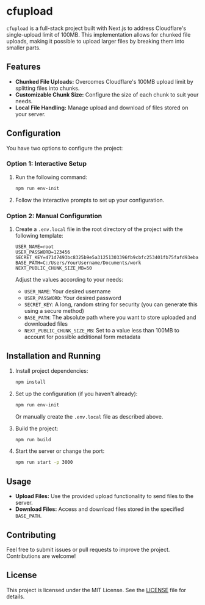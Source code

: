 # cfupload

`cfupload` is a full-stack project built with Next.js to address Cloudflare's single-upload limit of 100MB. This implementation allows for chunked file uploads, making it possible to upload larger files by breaking them into smaller parts.

## Features

- **Chunked File Uploads:** Overcomes Cloudflare's 100MB upload limit by splitting files into chunks.
- **Customizable Chunk Size:** Configure the size of each chunk to suit your needs.
- **Local File Handling:** Manage upload and download of files stored on your server.

## Configuration

You have two options to configure the project:

### Option 1: Interactive Setup

1. Run the following command:
   ```bash
   npm run env-init
   ```
2. Follow the interactive prompts to set up your configuration.

### Option 2: Manual Configuration

1. Create a `.env.local` file in the root directory of the project with the following template:

   ```plaintext
   USER_NAME=root
   USER_PASSWORD=123456
   SECRET_KEY=471d7493bc8325b9e5a31251303396fb9cbfc253401fb75fafd93eba0c80981bad5d719839103ac2d8c0aeef7b5754a09ea254daa76c3e424c4753cb56da661651deb46a2957027b04c1c3365d5ba030593138905dd147079f6588233a1a434fe2ddca5edb76c89d4c9af1e49d0d483f34a5dd2bf4c1f2011432e8a93602298d
   BASE_PATH=C:/Users/YourUsername/Documents/work
   NEXT_PUBLIC_CHUNK_SIZE_MB=50
   ```

   Adjust the values according to your needs:
   - `USER_NAME`: Your desired username
   - `USER_PASSWORD`: Your desired password
   - `SECRET_KEY`: A long, random string for security (you can generate this using a secure method)
   - `BASE_PATH`: The absolute path where you want to store uploaded and downloaded files
   - `NEXT_PUBLIC_CHUNK_SIZE_MB`: Set to a value less than 100MB to account for possible additional form metadata

## Installation and Running

1. Install project dependencies:
   ```bash
   npm install
   ```

2. Set up the configuration (if you haven't already):
   ```bash
   npm run env-init
   ```
   Or manually create the `.env.local` file as described above.

3. Build the project:
   ```bash
   npm run build
   ```

4. Start the server or change the port:
   ```bash
   npm run start -p 3000
   ```

## Usage

- **Upload Files:** Use the provided upload functionality to send files to the server.
- **Download Files:** Access and download files stored in the specified `BASE_PATH`.

## Contributing

Feel free to submit issues or pull requests to improve the project. Contributions are welcome!

## License

This project is licensed under the MIT License. See the [LICENSE](LICENSE) file for details.